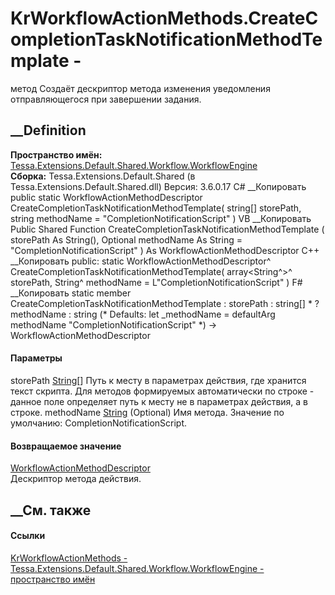 # KrWorkflowActionMethods.CreateCompletionTaskNotificationMethodTemplate -
метод
Создаёт дескриптор метода изменения уведомления отправляющегося при завершении
задания.
## __Definition
 **Пространство имён:**
[Tessa.Extensions.Default.Shared.Workflow.WorkflowEngine](N_Tessa_Extensions_Default_Shared_Workflow_WorkflowEngine.htm)  
 **Сборка:** Tessa.Extensions.Default.Shared (в
Tessa.Extensions.Default.Shared.dll) Версия: 3.6.0.17
C# __Копировать
     public static WorkflowActionMethodDescriptor CreateCompletionTaskNotificationMethodTemplate(
    	string[] storePath,
    	string methodName = "CompletionNotificationScript"
    )
VB __Копировать
     Public Shared Function CreateCompletionTaskNotificationMethodTemplate ( 
    	storePath As String(),
    	Optional methodName As String = "CompletionNotificationScript"
    ) As WorkflowActionMethodDescriptor
C++ __Копировать
     public:
    static WorkflowActionMethodDescriptor^ CreateCompletionTaskNotificationMethodTemplate(
    	array<String^>^ storePath, 
    	String^ methodName = L"CompletionNotificationScript"
    )
F# __Копировать
     static member CreateCompletionTaskNotificationMethodTemplate : 
            storePath : string[] * 
            ?methodName : string 
    (* Defaults:
            let _methodName = defaultArg methodName "CompletionNotificationScript"
    *)
    -> WorkflowActionMethodDescriptor 
#### Параметры
storePath [String](https://learn.microsoft.com/dotnet/api/system.string)[]
    Путь к месту в параметрах действия, где хранится текст скрипта. Для методов формируемых автоматически по строке - данное поле определяет путь к месту не в параметрах действия, а в строке.
methodName [String](https://learn.microsoft.com/dotnet/api/system.string)
(Optional)
    Имя метода. Значение по умолчанию: CompletionNotificationScript.
#### Возвращаемое значение
[WorkflowActionMethodDescriptor](T_Tessa_Workflow_Actions_Descriptors_WorkflowActionMethodDescriptor.htm)  
Дескриптор метода действия.
##  __См. также
#### Ссылки
[KrWorkflowActionMethods -
](T_Tessa_Extensions_Default_Shared_Workflow_WorkflowEngine_KrWorkflowActionMethods.htm)
[Tessa.Extensions.Default.Shared.Workflow.WorkflowEngine - пространство
имён](N_Tessa_Extensions_Default_Shared_Workflow_WorkflowEngine.htm)
